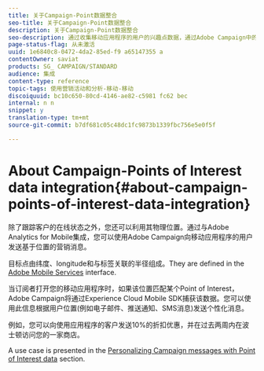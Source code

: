```yaml
---
title: 关于Campaign-Point数据整合
seo-title: 关于Campaign-Point数据整合
description: 关于Campaign-Point数据整合
seo-description: 通过收集移动应用程序的用户的兴趣点数据，通过Adobe Campaign中的集成向用户发送基于位置的营销消息。
page-status-flag: 从未激活
uuid: 1e6840c8-0472-4da2-85ed-f9 a65147355 a
contentOwner: saviat
products: SG_ CAMPAIGN/STANDARD
audience: 集成
content-type: reference
topic-tags: 使用营销活动和分析-移动-移动
discoiquuid: bc10c650-80cd-4146-ae82-c5981 fc62 bec
internal: n n
snippet: y
translation-type: tm+mt
source-git-commit: b7df681c05c48dc1fc9873b1339fbc756e5e0f5f

---
```



# About Campaign-Points of Interest data integration{#about-campaign-points-of-interest-data-integration}

除了跟踪客户的在线状态之外，您还可以利用其物理位置。通过与Adobe Analytics for Mobile集成，您可以使用Adobe Campaign向移动应用程序的用户发送基于位置的营销消息。

目标点由纬度、longitude和与标签关联的半径组成。They are defined in the [Adobe Mobile Services](https://marketing.adobe.com/resources/help/en_US/mobile/home.html) interface.

当订阅者打开您的移动应用程序时，如果该位置匹配某个Point of Interest，Adobe Campaign将通过Experience Cloud Mobile SDK捕获该数据。您可以使用此信息根据用户位置(例如电子邮件、推送通知、SMS消息)发送个性化消息。

例如，您可以向使用应用程序的客户发送10%的折扣优惠，并在过去两周内在波士顿访问您的一家商店。

A use case is presented in the [Personalizing Campaign messages with Point of Interest data](../../integrating/using/personalizing-campaign-messages-with-point-of-interest-data.md) section.
